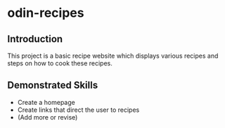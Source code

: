 # odin-recipes

## Introduction
This project is a basic recipe website which displays various recipes and steps on how to cook these recipes.

## Demonstrated Skills
- Create a homepage
- Create links that direct the user to recipes
- (Add more or revise)
